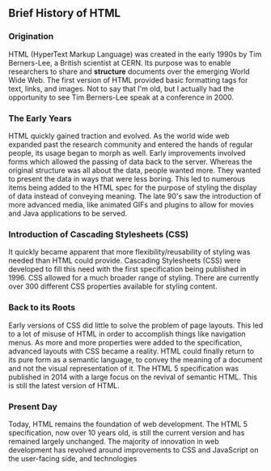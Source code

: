 
## Brief History of HTML

### Origination
HTML (HyperText Markup Language) was created in the early 1990s by Tim Berners-Lee, a British scientist at CERN. Its purpose was to enable researchers to share and **structure** documents over the emerging World Wide Web. The first version of HTML provided basic formatting tags for text, links, and images.   Not to say that I'm old, but I actually had the opportunity to see Tim Berners-Lee speak at a conference in 2000.

### The Early Years
HTML quickly gained traction and evolved. As the world wide web expanded past the research community and entered the hands of regular people, its usage began to morph as well. Early improvements involved forms which allowed the passing of data back to the server.  Whereas the original structure was all about the data, people wanted more.  They wanted to present the data in ways that were less boring.  This led to numerous items being added to the HTML spec for the purpose of styling the display of data instead of conveying meaning.  The late 90's saw the introduction of more advanced media, like animated GIFs and plugins to allow for movies and Java applications to be served.




### Introduction of Cascading Stylesheets (CSS)
It quickly became apparent that more flexibility/reusability of styling was needed than HTML could provide.  Cascading Stylesheets (CSS) were developed to fill this need with the first specification being published in 1996.  CSS allowed for a much broader range of styling. There are currently over 300 different CSS properties available for styling content. 

### Back to its Roots
Early versions of CSS did little to solve the problem of page layouts.  This led to a lot of misuse of HTML in order to accomplish things like navigation menus.  As more and more properties were added to the specification, advanced layouts with CSS became a reality.  HTML could finally return to its pure form as a semantic language, to convey the meaning of a document and not the visual representation of it.  The HTML 5 specification was published in 2014 with a large focus on the revival of semantic HTML. This is still the latest version of HTML.

### Present Day 
Today, HTML remains the foundation of web development.  The HTML 5 specification, now over 10 years old, is still the current version and has remained largely unchanged.  The majority of innovation in web development has revolved around improvements to CSS and JavaScript on the user-facing side, and technologies